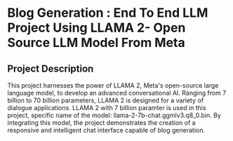 # Blog Generation : End To End LLM Project Using LLAMA 2- Open Source LLM Model From Meta
## Project Description
This project harnesses the power of LLAMA 2, Meta's open-source large language model, to develop an advanced conversational AI. Ranging from 7 billion to 70 billion parameters, LLAMA 2 is designed for a variety of dialogue applications. LLAMA 2 with 7 billion paramter is used in this project, specific name of the model: llama-2-7b-chat.ggmlv3.q8_0.bin. By integrating this model, the project demonstrates the creation of a responsive and intelligent chat interface capable of blog generation.
